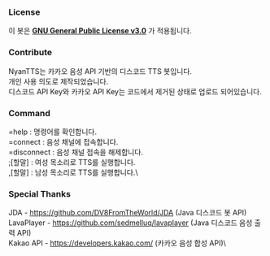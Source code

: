 ### License
이 봇은 [**GNU General Public License v3.0**](https://www.gnu.org/licenses/gpl-3.0.en.html) 가 적용됩니다. 
### Contribute
NyanTTS는 카카오 음성 API 기반의 디스코드 TTS 봇입니다.\
개인 사용 의도로 제작되었습니다.\
디스코드 API Key와 카카오 API Key는 코드에서 제거된 상태로 업로드 되어있습니다.
### Command
=help : 명령어를 확인합니다.\
=connect : 음성 채널에 접속합니다.\
=disconnect : 음성 채널 접속을 해제합니다.\
;[할말] : 여성 목소리로 TTS를 실행합니다.\
,[할말] : 남성 목소리로 TTS를 실행합니다.\
### Special Thanks
JDA - https://github.com/DV8FromTheWorld/JDA (Java 디스코드 봇 API)\
LavaPlayer - https://github.com/sedmelluq/lavaplayer (Java 디스코드 음성 출력 API)\
Kakao API - https://developers.kakao.com/ (카카오 음성 합성 API)\